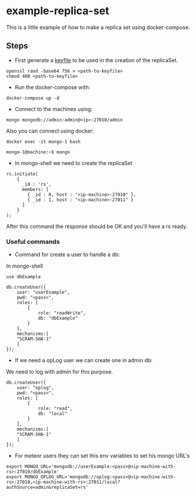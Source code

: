 # example-replica-set

This is a little example of how to make a replica set using docker-compose.

## Steps

* First generate a [keyfile](https://docs.mongodb.com/manual/tutorial/enforce-keyfile-access-control-in-existing-replica-set/) to be used in the creation of the replicaSet.

```shell script
openssl rand -base64 756 > <path-to-keyfile>
chmod 400 <path-to-keyfile>
```

* Run the docker-compose with:

```shell script
docker-compose up -d
```

* Connect to the machines using:

```shell script
mongo mongodb://admin:admin@<ip>:27010/admin
```

Also you can connect using docker:

```shell script
docker exec -it mongo-1 bash

mongo-1@machine:~$ mongo
```

* In mongo-shell we need to create the replicaSet

```
rs.initiate(
    {
      _id : 'rs',
      members: [
        { _id : 0, host : "<ip-machine>:27010" },
        { _id : 1, host : "<ip-machine>:27011" }
      ]
    }
);
```
After this command the response should be OK and you'll have a rs ready.

### Useful commands

* Command for create a user to handle a db:

In mongo-shell

```
use dbExample

db.createUser({
    user: "userExample",
    pwd: "<pass>",
    roles: [
        {
            role: "readWrite",
            db: "dbExample"
        }
    ],
    mechanisms:[
    "SCRAM-SHA-1"
    ]
});
```

* If we need a opLog user we can create one in admin db:

We need to log with admin for this purpose.

```
db.createUser({
    user: "oplog",
    pwd: "<pass>",
    roles: [
        {
            role: "read",
            db: "local"
        }
    ],
    mechanisms:[
    "SCRAM-SHA-1"
    ]
});
```

* For meteor users they can set this env variables to set his mongo URL's

```shell script
export MONGO_URL='mongodb://userExample:<pass>@<ip-machine-with-rs>:27010/dbExample'
export MONGO_OPLOG_URL='mongodb://oplog:<pass>@<ip-machine-with-rs>:27010,<ip-machine-with-rs>:27011/local?authSource=admin&replicaSet=rs'
```

